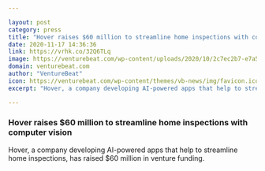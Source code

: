 ```yaml
---

layout: post
category: press
title: "Hover raises $60 million to streamline home inspections with computer vision"
date: 2020-11-17 14:36:36
link: https://vrhk.co/32Q6TLq
image: https://venturebeat.com/wp-content/uploads/2020/10/2c7ec2b7-e7a5-49c4-b46e-f5cfb66f61f7-e1603297784170.png?w=1200&strip=all
domain: venturebeat.com
author: "VentureBeat"
icon: https://venturebeat.com/wp-content/themes/vb-news/img/favicon.ico
excerpt: "Hover, a company developing AI-powered apps that help to streamline home inspections, has raised $60 million in venture funding."

---
```


### Hover raises $60 million to streamline home inspections with computer vision

Hover, a company developing AI-powered apps that help to streamline home inspections, has raised $60 million in venture funding.